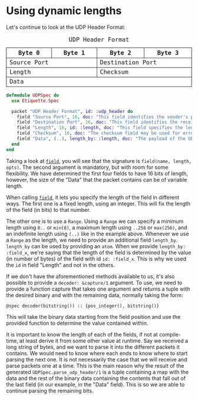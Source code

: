 # Using dynamic lengths

Let's continue to look at the UDP Header Format:

<style>
  table { border-collapse: collapse; table-layout: fixed; width: 100%; font-family: ui-monospace, monospace; }
  caption { "margin-bottom: 8px; font-weight: bold;" }
  th { border: 1px solid currentColor; width: 6.25%; }
  td { border: 1px solid currentColor; }
</style>
<table aria-label="UDP Header Format">
  <caption>UDP Header Format</caption>
  <tr>
    <th colspan="8">Byte 0</th>
    <th colspan="8">Byte 1</th>
    <th colspan="8">Byte 2</th>
    <th colspan="8">Byte 3</th>
  </tr>
  <tr>
    <td colspan="16">Source Port</td>
    <td colspan="16">Destination Port</td>
  </tr>
  <tr>
    <td colspan="16">Length</td>
    <td colspan="16">Checksum</td>
  </tr>
  <tr>
    <td colspan="32">Data</td>
  </tr>
</table>

```elixir
defmodule UDPSpec do
  use Etiquette.Spec

  packet "UDP Header Format", id: :udp_header do
    field "Source Port", 16, doc: "This field identifies the sender's port." 
    field "Destination Port", 16, doc: "This field identifies the receiver's port and is required." 
    field "Length", 16, id: :length, doc: "This field specifies the length in bytes of the UDP datagram." 
    field "Checksum", 16, doc: "The checksum field may be used for error-checking of the header and data." 
    field "Data", (..), length_by: :length, doc: "The payload of the UDP packet." 
  end
end
```

Taking a look at [`field`](Etiquette.Spec.html#field/3), you will see that the
signature is `field(name, length, opts)`. The second argument is mandatory, but
with room for some flexibility. We have determined the first four fields to have
16 bits of length, however, the size of the "Data" that the packet contains can
be of variable length.

When calling [`field`](Etiquette.Spec.html#field/3), it lets you specify the
length of the field in different ways. The first one is a fixed length, using an
integer. This will fix the length of the field (in bits) to that number.

The other one is to use a `Range`. Using a `Range` we can specify a minimum
length using `8..` or `min(8)`, a maximum length using `..256` or `max(256)`,
and an indefinite length using `(..)` like in the example above. Whenever we use
a `Range` as the length, we need to provide an additional field `length_by`.
`length_by` can be used by providing an `atom`. When we provide
`length_by: :field_x`, we're saying that the length of the field is determined
by the value (in number of bytes) of the field with id `id: :field_x`. This is
why we used the `id` in field "Length" and not in the others.

If we don't have the aforementioned methods available to us, it's also possible
to provide a `decoder: &capture/1` argument. To use, we need to provide a
function capture that takes one argument and returns a tuple with the desired
binary and with the remaining data, normally taking the form:

    @spec decoder(bitstring()) :: {pos_integer(), bitstring()}

This will take the binary data starting from the field position and use the
provided function to determine the value contained within.

It is important to know the length of each of the fields, if not at
compile-time, at least derive it from some other value at runtime. Say we
received a long string of bytes, and we want to parse it into the different
packets it contains. We would need to know where each ends to know where to
start parsing the next one. It is not necessarily the case that we will receive
and parse packets one at a time. This is the main reason why the result of the
generated `UDPSpec.parse_udp_header/1` is a tuple containing a map with the data
and the rest of the binary data containing the contents that fall out of the
last field (in our example, in the "Data" field). This is so we are able to
continue parsing the remaining bits.
